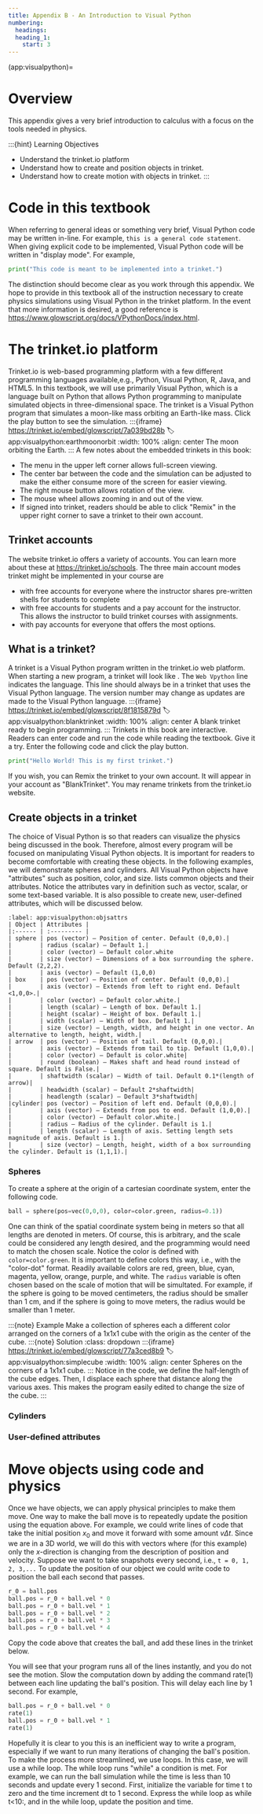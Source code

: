 ```yaml
---
title: Appendix B - An Introduction to Visual Python
numbering:
  headings:
  heading_1:
    start: 3
---
```

(app:visualpython)=
# Overview

This appendix gives a very brief introduction to calculus with a focus on the tools needed in physics. 
 
:::{hint} Learning Objectives
* Understand the trinket.io platform
* Understand how to create and position objects in trinket.
* Understand how to create motion with objects in trinket.
:::

# Code in this textbook
When referring to general ideas or something very brief, Visual Python code may be written in-line. For example, ```this is a general code statement```. When giving explicit code to be implemented, Visual Python code will be written in "display mode". For example,
```python
print("This code is meant to be implemented into a trinket.")
```
The distinction should become clear as you work through this appendix. We hope to provide in this textbook all of the instruction necessary to create physics simulations using Visual Python in the trinket platform. In the event that more information is desired, a good reference is https://www.glowscript.org/docs/VPythonDocs/index.html.

# The trinket.io platform

Trinket.io is web-based programming platform with a few different programming languages available,e.g., Python, Visual Python, R, Java, and HTML5. In this textbook, we will use primarily Visual Python, which is a language built on Python that allows Python programming to manipulate simulated objects in three-dimensional space. The trinket [](#app:visualpython:earthmoonorbit) is a Visual Python program that simulates a moon-like mass orbiting an Earth-like mass. Click the play button to see the simulation.
:::{iframe} https://trinket.io/embed/glowscript/7a039bd28b
:label: app:visualpython:earthmoonorbit
:width: 100%
:align: center
The moon orbiting the Earth.
:::
A few notes about the embedded trinkets in this book:
* The menu in the upper left corner allows full-screen viewing.
* The center bar between the code and the simulation can be adjusted to make the either consume more of the screen for easier viewing.
* The right mouse button allows rotation of the view.
* The mouse wheel allows zooming in and out of the view.
* If signed into trinket, readers should be able to click "Remix" in the upper right corner to save a trinket to their own account.

## Trinket accounts
The website trinket.io offers a variety of accounts. You can learn more about these at https://trinket.io/schools. The three main account modes trinket might be implemented in your course are
* with free accounts for everyone where the instructor shares pre-written shells for students to complete
* with free accounts for students and a pay account for the instructor. This allows the instructor to build trinket courses with assignments.
* with pay accounts for everyone that offers the most options.

## What is a trinket?
A trinket is a Visual Python program written in the trinket.io web platform. When starting a new program, a trinket will look like [](#app:visualpython:blanktrinket). The ```Web Vpython``` line indicates the language. This line should always be in a trinket that uses the Visual Python language. The version number may change as updates are made to the Visual Python language.
:::{iframe} https://trinket.io/embed/glowscript/8f1815879d
:label: app:visualpython:blanktrinket
:width: 100%
:align: center
A blank trinket ready to begin programming.
:::
Trinkets in this book are interactive. Readers can enter code and run the code while reading the textbook. Give it a try. Enter the following code and click the play button. 

```python
print("Hello World! This is my first trinket.")
```

If you wish, you can Remix the trinket to your own account. It will appear in your account as "BlankTrinket". You may rename trinkets from the trinket.io website.

## Create objects in a trinket
The choice of Visual Python is so that readers can visualize the physics being discussed in the book. Therefore, almost every program will be focused on manipulating Visual Python objects. It is important for readers to become comfortable with creating these objects. In the following examples, we will demonstrate spheres and cylinders. All Visual Python objects have "attributes" such as position, color, and size. [](#tab:visualpython:objattrs) lists common objects and their attributes. Notice the attributes vary in definition such as vector, scalar, or some text-based variable. It is also possible to create new, user-defined attributes, which will be discussed below.
```{table} A quick reference for a few commonly used objects and their attributes
:label: app:visualpython:objsattrs
| Object | Attributes |
|:------ | :--------- |
| sphere | pos (vector) – Position of center. Default (0,0,0).|
|        | radius (scalar) – Default 1.|
|        | color (vector) – Default color.white
|        | size (vector) – Dimensions of a box surrounding the sphere. Default (2,2,2).
|        | axis (vector) – Default (1,0,0)
| box    | pos (vector) – Position of center. Default (0,0,0).|
|        | axis (vector) – Extends from left to right end. Default <1,0,0>.|
|        | color (vector) – Default color.white.|
|        | length (scalar) – Length of box. Default 1.|
|        | height (scalar) – Height of box. Default 1.|
|        | width (scalar) – Width of box. Default 1.|
|        | size (vector) – Length, width, and height in one vector. An alternative to length, height, width.|
| arrow  | pos (vector) – Position of tail. Default (0,0,0).|
|        | axis (vector) – Extends from tail to tip. Default (1,0,0).|
|        | color (vector) – Default is color.white|
|        | round (boolean) – Makes shaft and head round instead of square. Default is False.|
|        | shaftwidth (scalar) – Width of tail. Default 0.1*(length of arrow)|
|        | headwidth (scalar) – Default 2*shaftwidth|
|        | headlength (scalar) – Default 3*shaftwidth|
|cylinder| pos (vector) – Position of left end. Default (0,0,0).|
|        | axis (vector) – Extends from pos to end. Default (1,0,0).|
|        | color (vector) – Default color.white.|
|        | radius – Radius of the cylinder. Default is 1.|
|        | length (scalar) – Length of axis. Setting length sets magnitude of axis. Default is 1.|
|        | size (vector) – Length, height, width of a box surrounding the cylinder. Default is (1,1,1).|
```

### Spheres
To create a sphere at the origin of a cartesian coordinate system, enter the following code. 
```python
ball = sphere(pos=vec(0,0,0), color=color.green, radius=0.1))
```
One can think of the spatial coordinate system being in meters so that all lengths are denoted in meters. Of course, this is arbitrary, and the scale could be considered any length desired, and the programming would need to match the chosen scale. Notice the color is defined with ```color=color.green```. It is important to define colors this way, i.e., with the "color-dot" format. Readily available colors are red, green, blue, cyan, magenta, yellow, orange, purple, and white. The ```radius``` variable is often chosen based on the scale of motion that will be simultated. For example, if the sphere is going to be moved centimeters, the radius should be smaller than 1 cm, and if the sphere is going to move meters, the radius would be smaller than 1 meter.

:::{note} Example
Make a collection of spheres each a different color arranged on the corners of a 1x1x1 cube with the origin as the center of the cube.
:::{note} Solution
:class: dropdown
:::{iframe} https://trinket.io/embed/glowscript/77a3ced8b9
:label: app:visualpython:simplecube
:width: 100%
:align: center
Spheres on the corners of a 1x1x1 cube.
:::
Notice in the code, we define the half-length of the cube edges. Then, I displace each sphere that distance along the various axes. This makes the program easily edited to change the size of the cube.
:::

### Cylinders

### User-defined attributes


# Move objects using code and physics
Once we have objects, we can apply physical principles to make them move. One way to make the ball move is to repeatedly update the position using the equation above. For example, we could write lines of code that take the initial position $x_0$ and move it forward with some amount $v\Delta t$. Since we are in a 3D world, we will do this with vectors where (for this example) only the $x$-direction is changing from the description of position and velocity. Suppose we want to take snapshots every second, i.e., ```t = 0, 1, 2, 3,...``` To update the position of our object we could write code to position the ball each second that passes.
```python
r_0 = ball.pos
ball.pos = r_0 + ball.vel * 0
ball.pos = r_0 + ball.vel * 1
ball.pos = r_0 + ball.vel * 2
ball.pos = r_0 + ball.vel * 3
ball.pos = r_0 + ball.vel * 4
```
Copy the code above that creates the ball, and add these lines in the trinket below.



You will see that your program runs all of the lines instantly, and you do not see the motion. Slow the computation down by adding the command rate(1) between each line updating the ball's position. This will delay each line by 1 second. For example,
```python
ball.pos = r_0 + ball.vel * 0
rate(1)
ball.pos = r_0 + ball.vel * 1
rate(1)
```
Hopefully it is clear to you this is an inefficient way to write a program, especially if we want to run many iterations of changing the ball's position. To make the process more streamlined, we use loops. In this case, we will use a while loop. The while loop runs "while" a condition is met. For example, we can run the ball simulation while the time is less than 10 seconds and update every 1 second. First, initialize the variable for time t to zero and the time increment dt to 1 second. Express the while loop as while t<10:, and in the while loop, update the position and time.